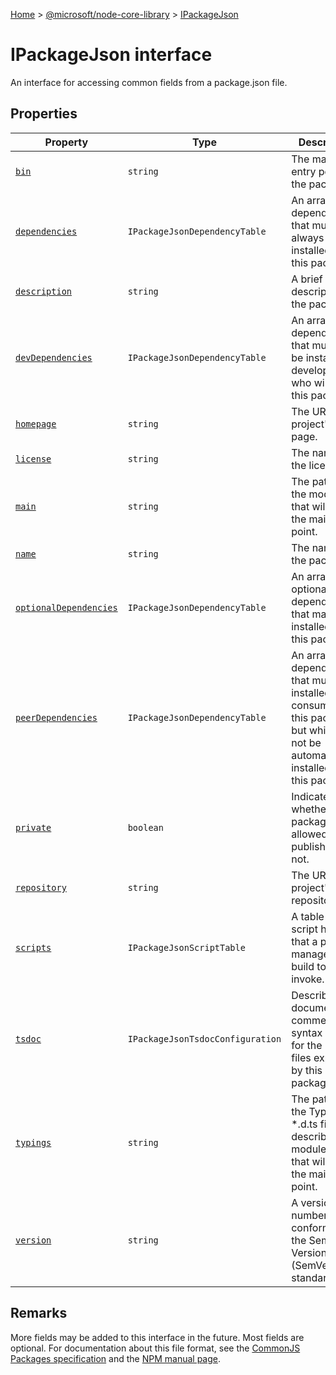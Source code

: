 [Home](./index) &gt; [@microsoft/node-core-library](./node-core-library.md) &gt; [IPackageJson](./node-core-library.ipackagejson.md)

# IPackageJson interface

An interface for accessing common fields from a package.json file.

## Properties

|  Property | Type | Description |
|  --- | --- | --- |
|  [`bin`](./node-core-library.ipackagejson.bin.md) | `string` | The main entry point for the package. |
|  [`dependencies`](./node-core-library.ipackagejson.dependencies.md) | `IPackageJsonDependencyTable` | An array of dependencies that must always be installed for this package. |
|  [`description`](./node-core-library.ipackagejson.description.md) | `string` | A brief description of the package. |
|  [`devDependencies`](./node-core-library.ipackagejson.devdependencies.md) | `IPackageJsonDependencyTable` | An array of dependencies that must only be installed for developers who will build this package. |
|  [`homepage`](./node-core-library.ipackagejson.homepage.md) | `string` | The URL to the project's web page. |
|  [`license`](./node-core-library.ipackagejson.license.md) | `string` | The name of the license. |
|  [`main`](./node-core-library.ipackagejson.main.md) | `string` | The path to the module file that will act as the main entry point. |
|  [`name`](./node-core-library.ipackagejson.name.md) | `string` | The name of the package. |
|  [`optionalDependencies`](./node-core-library.ipackagejson.optionaldependencies.md) | `IPackageJsonDependencyTable` | An array of optional dependencies that may be installed for this package. |
|  [`peerDependencies`](./node-core-library.ipackagejson.peerdependencies.md) | `IPackageJsonDependencyTable` | An array of dependencies that must be installed by a consumer of this package, but which will not be automatically installed by this package. |
|  [`private`](./node-core-library.ipackagejson.private.md) | `boolean` | Indicates whether this package is allowed to be published or not. |
|  [`repository`](./node-core-library.ipackagejson.repository.md) | `string` | The URL of the project's repository. |
|  [`scripts`](./node-core-library.ipackagejson.scripts.md) | `IPackageJsonScriptTable` | A table of script hooks that a package manager or build tool may invoke. |
|  [`tsdoc`](./node-core-library.ipackagejson.tsdoc.md) | `IPackageJsonTsdocConfiguration` | Describes the documentation comment syntax used for the \*.d.ts files exposed by this package. |
|  [`typings`](./node-core-library.ipackagejson.typings.md) | `string` | The path to the TypeScript \*.d.ts file describing the module file that will act as the main entry point. |
|  [`version`](./node-core-library.ipackagejson.version.md) | `string` | A version number conforming to the Semantic Versioning (SemVer) standard. |

## Remarks

More fields may be added to this interface in the future. Most fields are optional. For documentation about this file format, see the [CommonJS Packages specification](http://wiki.commonjs.org/wiki/Packages/1.0) and the [NPM manual page](https://docs.npmjs.com/files/package.json)<!-- -->.
